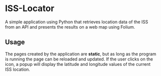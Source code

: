 # ISS-Locator
A simple application using Python that retrieves location data of the ISS from an API and presents the results on a web map using Folium.

## Usage
The pages created by the application are **static**, but as long as the program is running the page can be reloaded and updated. If the user clicks on the icon, a popup will display the latitude and longitude values of the current ISS location.

